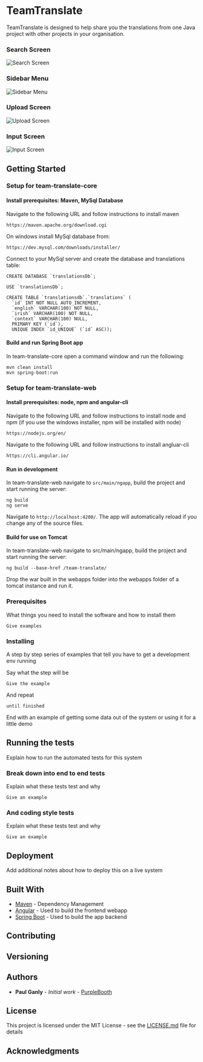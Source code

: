 # TeamTranslate

TeamTranslate is designed to help share you the translations from one Java project with other projects in your organisation.

### Search Screen
![Search Screen](https://drive.google.com/open?id=0B1HzExgXVRxtM0d2QWhMSno2MGs)

### Sidebar Menu
![Sidebar Menu](https://drive.google.com/drive/u/0/folders/0B1HzExgXVRxtenM0U1pPa1MxWEk)

### Upload Screen
![Upload Screen](https://drive.google.com/open?id=0B1HzExgXVRxtdU83TmF6eDhNTkk)

### Input Screen
![Input Screen](https://drive.google.com/open?id=0B1HzExgXVRxtdU83TmF6eDhNTkk)

## Getting Started

### Setup for team-translate-core 

#### Install prerequisites: Maven, MySql Database 

Navigate to the following URL and follow instructions to install maven
```
https://maven.apache.org/download.cgi
```

On windows install MySql database from:
```
https://dev.mysql.com/downloads/installer/
```

Connect to your MySql server and create the database and translations table:

```
CREATE DATABASE `translationsDb`;

USE `translationsDb`;

CREATE TABLE `translationsdb`.`translations` (
  `id` INT NOT NULL AUTO_INCREMENT,
  `english` VARCHAR(100) NOT NULL,
  `irish` VARCHAR(100) NOT NULL,
  `context` VARCHAR(100) NULL,
  PRIMARY KEY (`id`),
  UNIQUE INDEX `id_UNIQUE` (`id` ASC));
```
#### Build and run Spring Boot app

In team-translate-core open a command window and run the following:
```
mvn clean install
mvn spring-boot:run
```

### Setup for team-translate-web

#### Install prerequisites: node, npm and angular-cli

Navigate to the following URL and follow instructions to install node and npm (if you use the windows installer, npm will be installed with node)
```
https://nodejs.org/en/
```

Navigate to the following URL and follow instructions to install angluar-cli
```
https://cli.angular.io/
```

#### Run in development

In team-translate-web navigate to `src/main/ngapp`, build the project and start running the server:
```
ng build
ng serve
```
Navigate to `http://localhost:4200/`. The app will automatically reload if you change any of the source files.

#### Build for use on Tomcat

In team-translate-web navigate to src/main/ngapp, build the project and start running the server:
```
ng build --base-href /team-translate/
```
Drop the war built in the webapps folder into the webapps folder of a tomcat instance and run it.

### Prerequisites

What things you need to install the software and how to install them

```
Give examples
```

### Installing

A step by step series of examples that tell you have to get a development env running

Say what the step will be

```
Give the example
```

And repeat

```
until finished
```

End with an example of getting some data out of the system or using it for a little demo

## Running the tests

Explain how to run the automated tests for this system

### Break down into end to end tests

Explain what these tests test and why

```
Give an example
```

### And coding style tests

Explain what these tests test and why

```
Give an example
```

## Deployment

Add additional notes about how to deploy this on a live system

## Built With

* [Maven](https://maven.apache.org/) - Dependency Management
* [Angular](https://angular.io/) - Used to build the frontend webapp
* [Spring Boot](https://projects.spring.io/spring-boot/) - Used to build the app backend

## Contributing


## Versioning

## Authors

* **Paul Ganly** - *Initial work* - [PurpleBooth](https://github.com/PurpleBooth)

## License

This project is licensed under the MIT License - see the [LICENSE.md](LICENSE.md) file for details

## Acknowledgments



